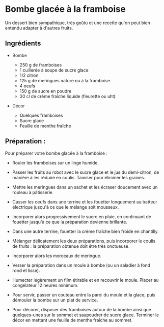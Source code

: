 Bombe glacée à la framboise
===========================

Un dessert bien sympathique, très goûtu et une recette qu'on peut bien entendu adapter
à d'autres fruits.

Ingrédients
-----------

* Bombe

    - 250 g de framboises
    - 1 cuillerée à soupe de sucre glace
    - 1/2 citron
    - 125 g de meringues nature ou à la framboise
    - 4 oeufs
    - 150 g de sucre en poudre
    - 30 cl de crème fraîche liquide (fleurette ou uht)

* Décor

    - Quelques framboises
    - Sucre glace
    - Feuille de menthe fraîche

Préparation :
-------------
 

Pour préparer votre bombe glacée à la framboise :

* Rouler les framboises sur un linge humide.

* Passer les fruits au robot avec le sucre glace et le jus du demi-citron, de manière à les réduire en coulis. Tamiser pour éliminer les graines.

* Mettre les meringues dans un sachet et les écraser doucement avec un rouleau à pâtisserie.

* Casser les oeufs dans une terrine et les fouetter longuement au batteur électrique jusqu'à ce que le mélange soit mousseux.

* Incorporer alors progressivement le sucre en pluie, en continuant de fouetter jusqu'à ce que la préparation devienne brillante.

* Dans une autre terrine, fouetter la crème fraîche bien froide en chantilly.

* Mélanger délicatement les deux préparations, puis incorporer le coulis de fruits : la préparation obtenue doit être très onctueuse.

* Incorporer alors les morceaux de meringue.

* Verser la préparation dans un moule à bombe (ou un saladier à fond rond et lisse).

* Humecter légèrement un film étirable et en recouvrir le moule. Placer au congélateur 12 heures minimum.

* Pour servir, passer un couteau entre la paroi du moule et la glace, puis démouler la bombe sur un plat de service.

* Pour décorer, disposer des framboises autour de la bombe ainsi que quelques-unes sur le sommet et saupoudrer de sucre glace. Terminer le décor en mettant une feuille de menthe fraîche au sommet.
